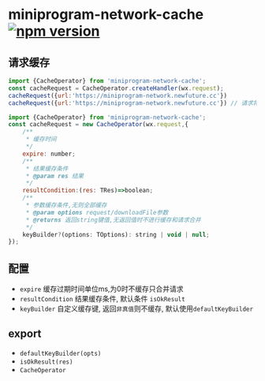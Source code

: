 # miniprogram-network-cache [![npm version](https://badge.fury.io/js/miniprogram-network-cache.svg)](https://npmjs.com/package/miniprogram-network-cache)


## 请求缓存
```js
import {CacheOperator} from 'miniprogram-network-cache';
const cacheRequest = CacheOperator.createHandler(wx.request);
cacheRequest({url:'https://miniprogram-network.newfuture.cc'})
cacheRequest({url:'https://miniprogram-network.newfuture.cc'}) // 请求将被合并
```

```js
import {CacheOperator} from 'miniprogram-network-cache';
const cacheRequest = new CacheOperator(wx.request,{ 
    /**
     * 缓存时间
     */
    expire: number;
    /**
     * 结果缓存条件
     * @param res 结果
     */
    resultCondition:(res: TRes)=>boolean;
    /**
     * 参数缓存条件,无则全部缓存
     * @param options request/downloadFile参数
     * @returns 返回string键值,无返回值时不进行缓存和请求合并
     */
    keyBuilder?(options: TOptions): string | void | null;
});

```

## 配置

* `expire` 缓存过期时间单位ms,为0时不缓存只合并请求
* `resultCondition` 结果缓存条件, 默认条件 `isOkResult`
* `keyBuilder` 自定义缓存键, 返回`非真值`则不缓存, 默认使用`defaultKeyBuilder`

## export

* `defaultKeyBuilder(opts)`
* `isOkResult(res)`
* `CacheOperator`
